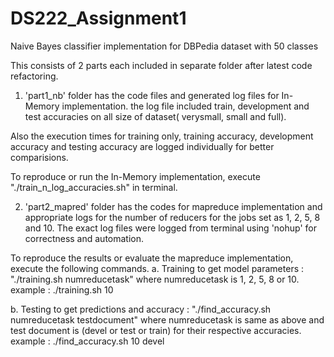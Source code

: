 # DS222_Assignment1
Naive Bayes classifier implementation for DBPedia dataset with 50 classes

This consists of 2 parts each included in separate folder after latest code refactoring.

1. 'part1_nb' folder has the code files and generated log files for In-Memory implementation.
the log file included train, development and test accuracies on all size of dataset( verysmall, small and full).

Also the execution times for training only, training accuracy, development accuracy and testing accuracy are logged individually for better comparisions.

To reproduce or run the In-Memory implementation, execute "./train_n_log_accuracies.sh" in terminal.



2. 'part2_mapred' folder has the codes for mapreduce implementation and appropriate logs for the number of reducers for the jobs set as 1, 2, 5, 8 and 10. The exact log files were logged from terminal using 'nohup' for correctness and automation.

To reproduce the results or evaluate the mapreduce implementation, execute the following commands.
  a. Training to get model parameters : "./training.sh numreducetask" where numreducetask is 1, 2, 5, 8 or 10.
    example : ./training.sh 10
    
  b. Testing to get predictions and accuracy : "./find_accuracy.sh numreducetask testdocument" where numreducetask is same as above and test document is (devel or test or train) for their respective accuracies.
    example : ./find_accuracy.sh 10 devel
    
    

  
